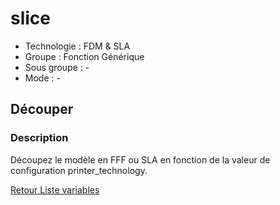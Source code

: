 # slice

* Technologie : FDM & SLA
* Groupe : Fonction Générique
* Sous groupe : -
* Mode : -

## Découper

### Description

Découpez le modèle en FFF ou SLA en fonction de la valeur de configuration printer_technology.

[Retour Liste variables](variable_list.md)